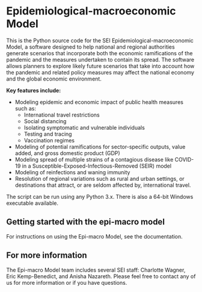 # Epidemiological-macroeconomic Model
This is the Python source code for the SEI Epidemiological-macroeconomic Model, a software designed to help national and regional authorities generate scenarios that incorporate both the economic ramifications of the pandemic and the measures undertaken to contain its spread. The software allows planners to explore likely future scenarios that take into account how the pandemic and related policy measures may affect the national economy and the global economic environment.

**Key features include:**
  * Modeling epidemic and economic impact of public health measures such as:
     * International travel restrictions
     * Social distancing
     * Isolating symptomatic and vulnerable individuals
     * Testing and tracing 
     * Vaccination regimes
  * Modeling of potential ramifications for sector-specific outputs, value added, and gross domestic product (GDP)
  * Modeling spread of multiple strains of a contagious disease like COVID-19 in a Susceptible-Exposed-Infectious-Removed (SEIR) model
  * Modeling of reinfections and waning immunity 
  * Resolution of regional variations such as rural and urban settings, or destinations that attract, or are seldom affected by, international travel.

The script can be run using any Python 3.x. There is also a 64-bit Windows executable available.

## Getting started with the epi-macro model

For instructions on using the Epi-macro Model, see the documentation.

## For more information

The Epi-macro Model team includes several SEI staff: Charlotte Wagner, Eric Kemp-Benedict, and Anisha Nazareth. Please feel free to contact any of us for more information or if you have questions.
